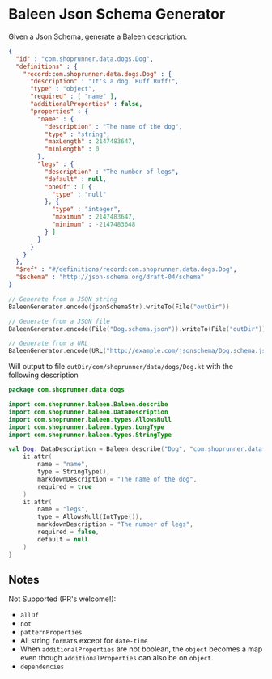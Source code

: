 # Baleen Json Schema Generator

Given a Json Schema, generate a Baleen description.

```json
{
  "id" : "com.shoprunner.data.dogs.Dog",
  "definitions" : {
    "record:com.shoprunner.data.dogs.Dog" : {
      "description" : "It's a dog. Ruff Ruff!",
      "type" : "object",
      "required" : [ "name" ],
      "additionalProperties" : false,
      "properties" : {
        "name" : {
          "description" : "The name of the dog",
          "type" : "string",
          "maxLength" : 2147483647,
          "minLength" : 0
        },
        "legs" : {
          "description" : "The number of legs",
          "default" : null,
          "oneOf" : [ {
            "type" : "null"
          }, {
            "type" : "integer",
            "maximum" : 2147483647,
            "minimum" : -2147483648
          } ]
        }
      }
    }
  },
  "$ref" : "#/definitions/record:com.shoprunner.data.dogs.Dog",
  "$schema" : "http://json-schema.org/draft-04/schema"
}
```

```kotlin
// Generate from a JSON string
BaleenGenerator.encode(jsonSchemaStr).writeTo(File("outDir"))

// Generate from a JSON file
BaleenGenerator.encode(File("Dog.schema.json")).writeTo(File("outDir"))

// Generate from a URL
BaleenGenerator.encode(URL("http://example.com/jsonschema/Dog.schema.json")).writeTo(File("outDir"))
```

Will output to file `outDir/com/shoprunner/data/dogs/Dog.kt` with the following description

```kotlin
package com.shoprunner.data.dogs

import com.shoprunner.baleen.Baleen.describe
import com.shoprunner.baleen.DataDescription
import com.shoprunner.baleen.types.AllowsNull
import com.shoprunner.baleen.types.LongType
import com.shoprunner.baleen.types.StringType

val Dog: DataDescription = Baleen.describe("Dog", "com.shoprunner.data.dogs", "It's a dog. Ruff Ruff!") {
    it.attr(
        name = "name",
        type = StringType(),
        markdownDescription = "The name of the dog",
        required = true
    )
    it.attr(
        name = "legs",
        type = AllowsNull(IntType()),
        markdownDescription = "The number of legs",
        required = false,
        default = null
    )
}
```

## Notes

Not Supported (PR's welcome!):
* `allOf`
* `not`
* `patternProperties`
* All string `format`s except for `date-time`
* When `additionalProperties` are not boolean, the `object` becomes a map even though `additionalProperties` can also be on `object`.
* `dependencies`